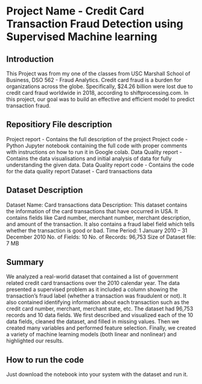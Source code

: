 # Project Name - Credit Card Transaction Fraud Detection using Supervised Machine learning

## Introduction
This Project was from my one of the classes from USC Marshall School of Business, DSO 562 - Fraud Analytics. Credit card fraud is a burden for organizations across the globe. Specifically, $24.26 billion were lost due to credit card fraud worldwide in 2018, according to shiftprocessing.com. In this project, our goal was to build an effective and efficient model to predict transaction fraud.

## Repositiory File description
Project report - Contains the full description of the project
Project code - Python Jupyter notebook containing the full code with proper comments with instructions on how to run it in Google colab.
Data Quality report - Contains the data visualisations and initial analysis of data for fully understanding the given data.
Data Quality report code - Contains the code for the data quality report
Dataset - Card transactions data

## Dataset Description
Dataset Name: Card transactions data
Description: This dataset contains the information of the card transactions that have occurred in USA. It contains fields like Card number, merchant number, merchant description, and amount of the transaction. It also contains a fraud label field which tells whether the transaction is good or bad.
Time Period: 1 January 2010 – 31 December 2010
No. of Fields: 10
No. of Records: 96,753
Size of Dataset file: 7 MB

## Summary
We analyzed a real-world dataset that contained a list of government related credit card transactions over the 2010 calendar year. The data presented a supervised problem as it included a column showing the transaction’s fraud label (whether a transaction was fraudulent or not). It also contained identifying information about each transaction such as the credit card number, merchant, merchant state, etc. The dataset had 96,753 records and 10 data fields. We first described and visualized each of the 10 data fields, cleaned the dataset, and filled in missing values. Then we created many variables and performed feature selection. Finally, we created a variety of machine learning models (both linear and nonlinear) and highlighted our results. 

## How to run the code
Just download the notebook into your system with the dataset and run it.
